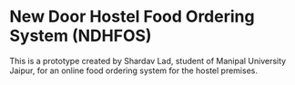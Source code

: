 # New Door Hostel Food Ordering System (NDHFOS)

This is a prototype created by Shardav Lad, student of Manipal University Jaipur, for an online food ordering system for the hostel premises.

